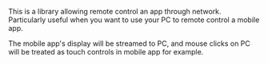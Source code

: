 This is a library allowing remote control an app through network.
Particularly useful when you want to use your PC to remote control a mobile app.

The mobile app's display will be streamed to PC, and mouse clicks on PC will be
treated as touch controls in mobile app for example.